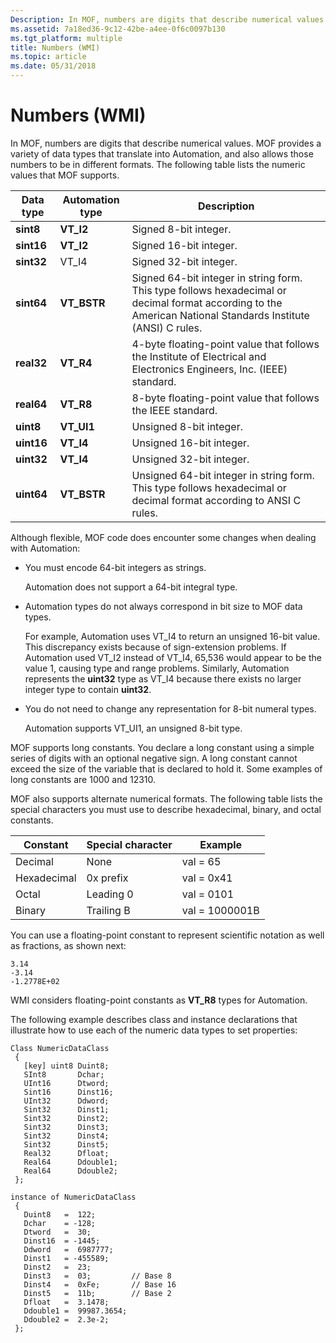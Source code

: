 ```yaml
---
Description: In MOF, numbers are digits that describe numerical values. MOF provides a variety of data types that translate into Automation, and also allows those numbers to be in different formats. The following table lists the numeric values that MOF supports.
ms.assetid: 7a18ed36-9c12-42be-a4ee-0f6c0097b130
ms.tgt_platform: multiple
title: Numbers (WMI)
ms.topic: article
ms.date: 05/31/2018
---
```


# Numbers (WMI)

In MOF, numbers are digits that describe numerical values. MOF provides a variety of data types that translate into Automation, and also allows those numbers to be in different formats. The following table lists the numeric values that MOF supports.



| Data type  | Automation type | Description                                                                                                                                                             |
|------------|-----------------|-------------------------------------------------------------------------------------------------------------------------------------------------------------------------|
| **sint8**  | **VT\_I2**      | Signed 8-bit integer.<br/>                                                                                                                                        |
| **sint16** | **VT\_I2**      | Signed 16-bit integer.<br/>                                                                                                                                       |
| **sint32** | VT\_I4          | Signed 32-bit integer.<br/>                                                                                                                                       |
| **sint64** | **VT\_BSTR**    | Signed 64-bit integer in string form. This type follows hexadecimal or decimal format according to the American National Standards Institute (ANSI) C rules.<br/> |
| **real32** | **VT\_R4**      | 4-byte floating-point value that follows the Institute of Electrical and Electronics Engineers, Inc. (IEEE) standard.<br/>                                        |
| **real64** | **VT\_R8**      | 8-byte floating-point value that follows the IEEE standard.<br/>                                                                                                  |
| **uint8**  | **VT\_UI1**     | Unsigned 8-bit integer.<br/>                                                                                                                                      |
| **uint16** | **VT\_I4**      | Unsigned 16-bit integer.<br/>                                                                                                                                     |
| **uint32** | **VT\_I4**      | Unsigned 32-bit integer.<br/>                                                                                                                                     |
| **uint64** | **VT\_BSTR**    | Unsigned 64-bit integer in string form. This type follows hexadecimal or decimal format according to ANSI C rules.<br/>                                           |



 

Although flexible, MOF code does encounter some changes when dealing with Automation:

-   You must encode 64-bit integers as strings.

    Automation does not support a 64-bit integral type.

-   Automation types do not always correspond in bit size to MOF data types.

    For example, Automation uses VT\_I4 to return an unsigned 16-bit value. This discrepancy exists because of sign-extension problems. If Automation used VT\_I2 instead of VT\_I4, 65,536 would appear to be the value  1, causing type and range problems. Similarly, Automation represents the **uint32** type as VT\_I4 because there exists no larger integer type to contain **uint32**.

-   You do not need to change any representation for 8-bit numeral types.

    Automation supports VT\_UI1, an unsigned 8-bit type.

MOF supports long constants. You declare a long constant using a simple series of digits with an optional negative sign. A long constant cannot exceed the size of the variable that is declared to hold it. Some examples of long constants are 1000 and  12310.

MOF also supports alternate numerical formats. The following table lists the special characters you must use to describe hexadecimal, binary, and octal constants.



| Constant               | Special character     | Example                   |
|------------------------|-----------------------|---------------------------|
| Decimal<br/>     | None<br/>       | val = 65<br/>       |
| Hexadecimal<br/> | 0x prefix<br/>  | val = 0x41<br/>     |
| Octal<br/>       | Leading 0<br/>  | val = 0101<br/>     |
| Binary<br/>      | Trailing B<br/> | val = 1000001B<br/> |



 

You can use a floating-point constant to represent scientific notation as well as fractions, as shown next:

``` syntax
3.14
-3.14
-1.2778E+02
```

WMI considers floating-point constants as **VT\_R8** types for Automation.

The following example describes class and instance declarations that illustrate how to use each of the numeric data types to set properties:

``` syntax
Class NumericDataClass
 {
   [key] uint8 Duint8;
   SInt8       Dchar;
   UInt16      Dtword;
   Sint16      Dinst16;
   UInt32      Ddword;
   Sint32      Dinst1;
   Sint32      Dinst2;
   Sint32      Dinst3;
   Sint32      Dinst4;
   Sint32      Dinst5;
   Real32      Dfloat;
   Real64      Ddouble1;
   Real64      Ddouble2;
 };

instance of NumericDataClass
 {
   Duint8   =  122;
   Dchar    = -128;
   Dtword   =  30;
   Dinst16  = -1445;
   Ddword   =  6987777;
   Dinst1   = -455589;
   Dinst2   =  23;
   Dinst3   =  03;         // Base 8
   Dinst4   =  0xFe;       // Base 16
   Dinst5   =  11b;        // Base 2
   Dfloat   =  3.1478;
   Ddouble1 =  99987.3654;
   Ddouble2 =  2.3e-2;
 };
```

 

 




